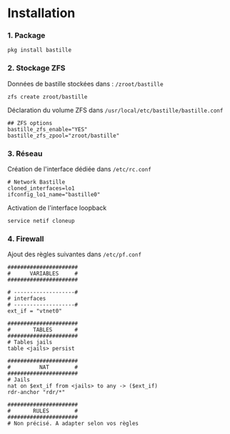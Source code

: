 Installation
===

### 1. Package
```shell
pkg install bastille
```

### 2. Stockage ZFS
Données de bastille stockées dans : `/zroot/bastille`
```shell
zfs create zroot/bastille
```

Déclaration du volume ZFS dans `/usr/local/etc/bastille/bastille.conf`
```shell
## ZFS options
bastille_zfs_enable="YES"
bastille_zfs_zpool="zroot/bastille"
```

### 3. Réseau
Création de l'interface dédiée dans `/etc/rc.conf`
```shell
# Network Bastille
cloned_interfaces=lo1
ifconfig_lo1_name="bastille0"
```

Activation de l'interface loopback
```shell
service netif cloneup
```

### 4. Firewall
Ajout des règles suivantes dans `/etc/pf.conf`
```shell
######################
#      VARIABLES     #
######################

# -------------------#
# interfaces
# -------------------#
ext_if = "vtnet0"

######################
#       TABLES       #
######################
# Tables jails
table <jails> persist

######################
#         NAT        #
######################
# Jails
nat on $ext_if from <jails> to any -> ($ext_if)
rdr-anchor "rdr/*"

######################
#       RULES        #
######################
# Non précisé. A adapter selon vos règles
```
